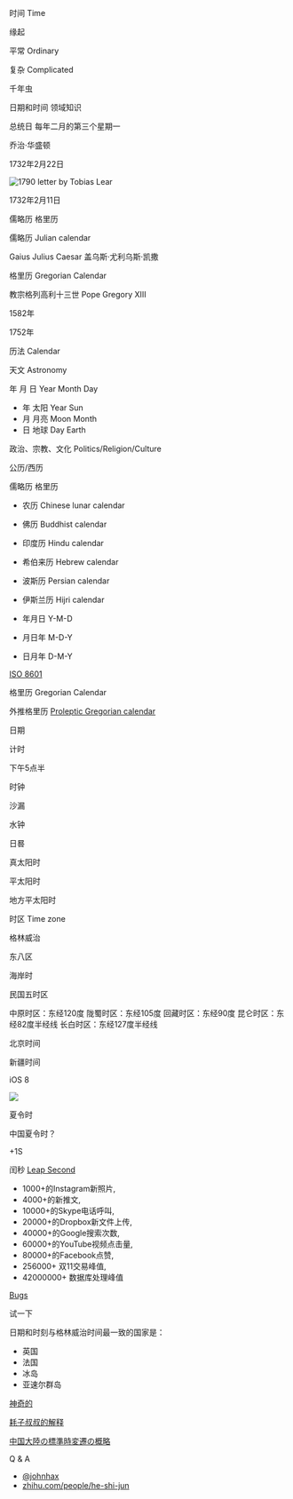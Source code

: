 时间
Time

缘起

平常
Ordinary

复杂
Complicated

千年虫

日期和时间
领域知识

总统日
每年二月的第三个星期一

乔治·华盛顿

1732年2月22日

![1790 letter by Tobias Lear](https://web-archive-2017.ait.org.tw/infousa/zhtw/American_Story/assets/jb/colonial/jb_colonial_washingtn_2_e.jpg)

1732年2月11日

儒略历
格里历

儒略历
Julian calendar

Gaius Julius Caesar
盖乌斯·尤利乌斯·凯撒

格里历
Gregorian Calendar

教宗格列高利十三世
Pope Gregory XIII

1582年

1752年

历法
Calendar

天文
Astronomy

年 月 日
Year Month Day

- 年 太阳 Year Sun
- 月 月亮 Moon Month
- 日 地球 Day Earth

政治、宗教、文化
Politics/Religion/Culture

公历/西历

儒略历
格里历

- 农历 Chinese lunar calendar
- 佛历 Buddhist calendar
- 印度历 Hindu calendar
- 希伯来历 Hebrew calendar
- 波斯历 Persian calendar
- 伊斯兰历 Hijri calendar

- 年月日 Y-M-D
- 月日年 M-D-Y
- 日月年 D-M-Y

[ISO 8601](https://en.wikipedia.org/wiki/ISO_8601)

格里历
Gregorian Calendar

外推格里历
[Proleptic Gregorian calendar](https://en.wikipedia.org/wiki/Proleptic_Gregorian_calendar)

日期

计时

下午5点半

时钟

沙漏

水钟

日晷

真太阳时

平太阳时

地方平太阳时

时区
Time zone

格林威治

东八区

海岸时

民国五时区

中原时区：东经120度
陇蜀时区：东经105度
回藏时区：东经90度
昆仑时区：东经82度半经线
长白时区：东经127度半经线

北京时间

新疆时间

iOS 8

![](https://www.explainxkcd.com/wiki/images/e/e8/supervillain_plan.png)

夏令时

中国夏令时？

+1S

闰秒
[Leap Second](https://en.wikipedia.org/wiki/Leap_second)

- 1000+的Instagram新照片,
- 4000+的新推文,
- 10000+的Skype电话呼叫,
- 20000+的Dropbox新文件上传,
- 40000+的Google搜索次数,
- 60000+的YouTube视频点击量,
- 80000+的Facebook点赞,
- 256000+ 双11交易峰值,
- 42000000+ 数据库处理峰值

[Bugs](https://en.wikipedia.org/wiki/Leap_second#Examples_of_problems_associated_with_the_leap_second)

试一下

日期和时刻与格林威治时间最一致的国家是：
- 英国
- 法国
- 冰岛
- 亚速尔群岛

[神奇的](https://stackoverflow.com/questions/6841333/why-is-subtracting-these-two-times-in-1927-giving-a-strange-result)

[耗子叔叔的解释](https://coolshell.cn/articles/5075.html)

[中国大陸の標準時変遷の概略](https://wiki.suikawiki.org/n/%E4%B8%AD%E5%9B%BD%E6%A8%99%E6%BA%96%E6%99%82)

Q & A
- [@johnhax](https://weibo.com/haxy)
- [zhihu.com/people/he-shi-jun](https://www.zhihu.com/people/he-shi-jun/activities)
